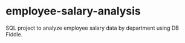 # employee-salary-analysis
SQL project to analyze employee salary data by department using DB Fiddle.
